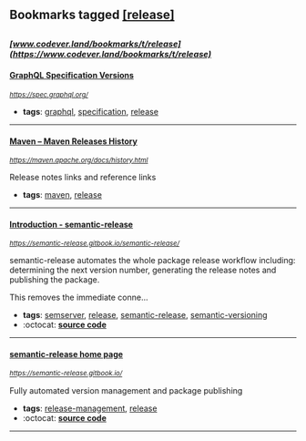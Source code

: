 ## Bookmarks tagged [[release]](https://www.codever.land/search?q=[release])

_<sup><sup>[www.codever.land/bookmarks/t/release](https://www.codever.land/bookmarks/t/release)</sup></sup>_
---
#### [GraphQL Specification Versions](https://spec.graphql.org/)
_<sup>https://spec.graphql.org/</sup>_

* **tags**: [graphql](../tagged/graphql.md), [specification](../tagged/specification.md), [release](../tagged/release.md)
---
#### [Maven – Maven Releases History](https://maven.apache.org/docs/history.html)
_<sup>https://maven.apache.org/docs/history.html</sup>_

Release notes links and reference links
* **tags**: [maven](../tagged/maven.md), [release](../tagged/release.md)
---
#### [Introduction - semantic-release](https://semantic-release.gitbook.io/semantic-release/)
_<sup>https://semantic-release.gitbook.io/semantic-release/</sup>_

semantic-release automates the whole package release workflow including: determining the next version number, generating the release notes and publishing the package.

This removes the immediate conne...
* **tags**: [semserver](../tagged/semserver.md), [release](../tagged/release.md), [semantic-release](../tagged/semantic-release.md), [semantic-versioning](../tagged/semantic-versioning.md)
* :octocat: **[source code](https://github.com/semantic-release/semantic-release)**
---
#### [semantic-release home page](https://semantic-release.gitbook.io/)
_<sup>https://semantic-release.gitbook.io/</sup>_

Fully automated version management and package publishing
* **tags**: [release-management](../tagged/release-management.md), [release](../tagged/release.md)
* :octocat: **[source code](https://github.com/semantic-release/semantic-release)**
---
